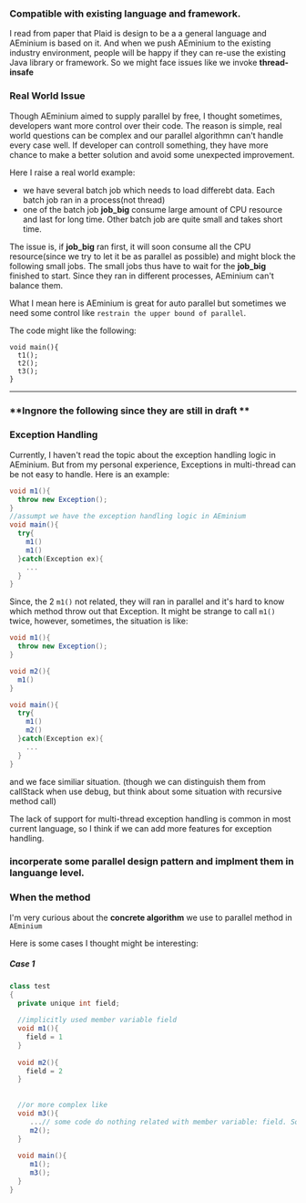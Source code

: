 



### Compatible with existing language and framework.
I read from paper that Plaid is design to be a a general language and AEminium is based on it. And when we push AEminium to the existing industry environment, people will be happy if they can re-use the existing Java library or framework. So we might face issues like we invoke **thread-insafe**


### Real World Issue
Though AEminium aimed to supply parallel by free, I thought sometimes, developers want more control over their code. The reason is simple, real world questions can be complex and our parallel algorithmn can't handle every case well. If developer can controll something, they have more chance to make a better solution and avoid some unexpected improvement.

Here I raise a real world example:
- we have several batch job which needs to load differebt data. Each batch job ran in a process(not thread)
- one of the batch job **job_big** consume large amount of CPU resource and last for long time. Other batch job are quite small and takes short time.

The issue is, if **job_big** ran first, it will soon consume all the CPU resource(since we try to let it be as parallel as possible) and might block the following small jobs. The small jobs thus have to wait for the **job_big** finished to start.
Since they ran in different processes, AEminium can't balance them. 

What I mean here is AEminium is great for auto parallel but sometimes we need some control like ```restrain the upper bound of parallel```.

The code might like the following:
```
void main(){
  t1();
  t2();
  t3();
}

```




________________________________
### **Ingnore the following since they are still in draft **

### Exception Handling
Currently, I haven't read the topic about the exception handling logic in AEminium. But from my personal experience, Exceptions in multi-thread can be not easy to handle. Here is an example:
```csharp
void m1(){
  throw new Exception();
}
//assumpt we have the exception handling logic in AEminium
void main(){
  try{ 
    m1()
    m1()
  }catch(Exception ex){
    ...
  }
}
```
Since, the 2 ```m1()``` not related, they will ran in parallel and it's hard to know which method throw out that Exception. It might be strange to call ```m1()``` twice, however, sometimes, the situation is like:
```csharp
void m1(){
  throw new Exception();
}

void m2(){
  m1()
}

void main(){
  try{ 
    m1()
    m2()
  }catch(Exception ex){
    ...
  }
}
```
and we face similiar situation. (though we can distinguish them from callStack when use debug, but think about some situation with recursive method call)

The lack of support for multi-thread exception handling is common in most current language, so I think if we can add more features for exception handling.


### incorperate some parallel design pattern and implment them in languange level.

### When the method
I'm very curious about the **concrete algorithm** we use to parallel method in ```AEminium```

Here is some cases I thought might be interesting:
##### Case 1

```csharp
class test
{
  private unique int field;
  
  //implicitly used member variable field
  void m1(){
    field = 1
  }
  
  void m2(){
    field = 2
  }
  
  
  //or more complex like
  void m3(){
     ...// some code do nothing related with member variable: field. So can be parallel indead
     m2();
  }
  
  void main(){
     m1();
     m3();
  }
}
```
